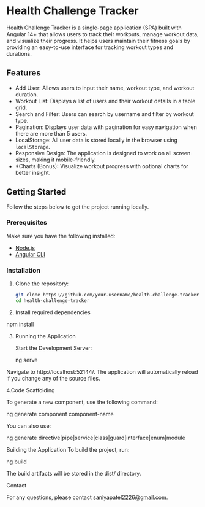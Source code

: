 
# Health Challenge Tracker

Health Challenge Tracker is a single-page application (SPA) built with Angular 14+ that allows users to track their workouts, manage workout data, and visualize their progress. It helps users maintain their fitness goals by providing an easy-to-use interface for tracking workout types and durations.

## Features
- Add User: Allows users to input their name, workout type, and workout duration.
- Workout List: Displays a list of users and their workout details in a table grid.
- Search and Filter: Users can search by username and filter by workout type.
- Pagination: Displays user data with pagination for easy navigation when there are more than 5 users.
- LocalStorage: All user data is stored locally in the browser using `localStorage`.
- Responsive Design: The application is designed to work on all screen sizes, making it mobile-friendly.
- *Charts (Bonus): Visualize workout progress with optional charts for better insight.

## Getting Started

Follow the steps below to get the project running locally.

### Prerequisites

Make sure you have the following installed:
- [Node.js](https://nodejs.org/)
- [Angular CLI](https://angular.io/cli)

### Installation

1. Clone the repository:

   ```bash
   git clone https://github.com/your-username/health-challenge-tracker.git
   cd health-challenge-tracker

2.  Install required dependencies

 npm install

3.  Running the Application

    Start the Development Server:

    ng serve

Navigate to http://localhost:52144/. The application will automatically reload if you change any of the source files.

4.Code Scaffolding

   To generate a new component, use the following command:

   ng generate component component-name

You can also use:

  ng generate directive|pipe|service|class|guard|interface|enum|module

Building the Application
To build the project, run:

ng build

The build artifacts will be stored in the dist/ directory.

Contact


  For any questions, please contact saniyapatel2226@gmail.com.


